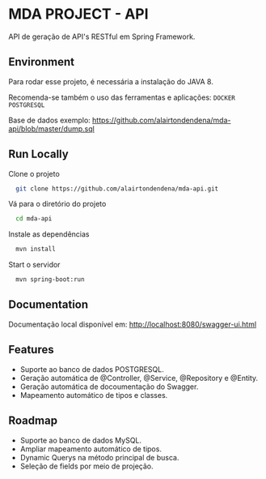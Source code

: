 
# MDA PROJECT - API

API de geração de API's RESTful em Spring Framework.
## Environment

Para rodar esse projeto, é necessária a instalação do JAVA 8. 

Recomenda-se também o uso das ferramentas e aplicações:
`DOCKER`
`POSTGRESQL`

Base de dados exemplo: https://github.com/alairtondendena/mda-api/blob/master/dump.sql



## Run Locally

Clone o projeto

```bash
  git clone https://github.com/alairtondendena/mda-api.git
```

Vá para o diretório do projeto

```bash
  cd mda-api
```

Instale as dependências 

```bash
  mvn install
```

Start o servidor

```bash
  mvn spring-boot:run
```


## Documentation

Documentação local disponível em: [http://localhost:8080/swagger-ui.html](http://localhost:8080/swagger-ui.html)


## Features

- Suporte ao banco de dados POSTGRESQL.
- Geração automática de @Controller, @Service, @Repository e @Entity.
- Geração automática de docoumentação do Swagger.
- Mapeamento automático de tipos e classes.


## Roadmap

- Suporte ao banco de dados MySQL.
- Ampliar mapeamento automático de tipos.
- Dynamic Querys na método principal de busca.
- Seleção de fields por meio de projeção.


